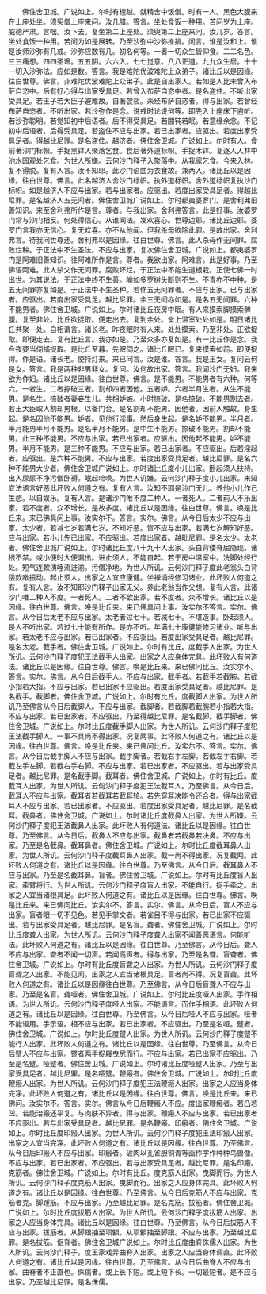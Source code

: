 <!-- { "loadSidebar": true } -->
　　佛住舍卫城。广说如上。尔时有檀越。就精舍中饭僧。时有一人。黑色大腹来在上座处坐。须臾僧上座来问。汝几腊。答言。坐处食饭一种用。苦问岁为上座。威德严肃。言咄。汝下去。复坐第二上座处。须臾第二上座来问。汝几岁。答言。坐处食饭一种用。苦问为如是展转。乃至沙弥中沙弥推排。问言。谁是汝和上。谁是汝师沙弥有几戒。沙弥应数有几。初名何等。一者一切众生皆仰食。二二名色。三三痛想。四四圣谛。五五阴。六六入。七七觉意。八八正道。九九众生居。十十一切入沙弥法。应如是数。答言。我是难陀优波难陀上众弟子。诸比丘以是因缘。往白世尊。佛言。非难陀优波难陀上众弟子。此是自出家人。若如是人比未曾入布萨自恣中。后有好心得与出家受具足。若曾入布萨自恣中者。是名盗住。不听出家受具足。若王子若大臣子避难故。自著袈裟。未经布萨自恣者。得与出家。若曾经布萨自恣者。不听出家。若沙弥作是念。说戒时论说何等。即先入上座床下盗听。若沙弥聪明。若觉知初中后语者。后不得受具足。若闇钝若眠。若意缘余念。不记初中后语者。后得受具足。若盗住不应与出家。若已出家者。应驱出。若度出家受具足者。得越比尼罪。是名盗住。越济者。佛住舍卫城。广说如上。尔时有人。食前著沙门标帜。手捉黑钵入聚落乞食。食后著外道标帜。手捉木钵。复逐人入林中池水园观处乞食。为世人所嫌。云何沙门释子入聚落中。从我家乞食。今来入林。复不得脱。复有人言。汝不知耶。此沙门谄曲为衣食故。兼两入。诸比丘以是因缘。往白世尊。佛言。此名越济人舍沙门标帜。执外道标帜。舍外道标帜复执沙门标帜。如是越济人不应与出家。若与出家者。应驱出。若度出家受具足者。得越比尼罪。是名越济人五无间者。佛住舍卫城广说如上。尔时都夷婆罗门。是舍利弗旧善知识。来至舍利弗所作是言。尊者。与我出家。舍利弗答言。此是好事。汝婆罗门常与沙门相反。何处得信心。从谁闻法。发欢喜心。世尊边耶。诸比丘边耶。婆罗门言我亦无信心。复无欢喜。亦不从他闻。但我杀母欲除此罪。是故出家。舍利弗言。待我问世尊还。舍利弗以是因缘。往白世尊。佛言。此人杀母作无间罪。腐败烂种。于正法中不生圣法。不应与出家。复次佛住舍卫城。广说如上。都夷婆罗门是阿难旧善知识。往阿难所作是言。尊者。我欲出家。阿难言。此是好事。乃至佛语阿难。此人杀父作无间罪。腐败坏烂。于正法中不能生道根栽。正使七佛一时出世。为其说法。于正法中终不生善。喻如多罗树头断则不生。不青亦不中种。是五无间罪亦复如是。于正法中不生圣种。若作五无间罪者。不应与出家。已与出家者。应驱出。若度出家受具足。越比尼罪。余三无间亦如是。是名五无间罪。六种不能男者。佛住舍卫城。广说如上。尔时诸比丘夜房中眠。有人来摸索脚摸索髀腹。复至非处。比丘欲捉取。便走出去。复到余处。堂上温室处处如是。明日诸比丘共聚一处。自相谓言。诸长老。昨夜眠时有人来。处处摸索。乃至非处。正欲捉取。即便走去。复有比丘言。我亦如是。乃至众多亦复如是。有一比丘作是念。我今夜要当伺捕捉取。是比丘至暮。先眠伺之。诸比丘眠已。复来摸索如前。即便捉得。作是语。诸长老。使持灯来。来已问言。汝是谁。答言。我是王女。复问云何是女。答言。我是两种非男非女。复问。汝何故出家。答言。我闻沙门无妇。我来欲为作妇。诸比丘以是因缘。往白世尊。佛言。是不能男。不能男者有六种。何等六。一者生。二者捺破三者。割却四者因他。五者妒。六者半月生者。从生不能男。是名生。捺破者妻妾生儿。共相妒嫉。小时捺破。是名捺破。不能男割去者。若王大臣取人割却男根。以备门合。是名割却不能男。因他者。因前人触故。身生起。是名因他不能男。妒者。见他行淫事。然后身生起。是名妒不能男。半月者。半月能男半月不能男。是名半月不能男。是中生不能男。捺破不能男。割却不能男。此三种不能男。不应与出家。若已出家者。应驱出。因他起不能男。妒不能男。半月不能男。是三种不能男。不应与出家。若已出家者。不应驱出。后若淫起者。应驱出。是六种不能男。不应与出家。若度出家受具足者。越比尼罪。是名六种不能男大少者。佛住舍卫城广说如上。尔时诸比丘度小儿出家。卧起须人扶持。出入屎尿不净污僧卧褥。眠起啼唤。为世人讥嫌。云何沙门释子度小儿出家。未知宜法语言好恶此坏败人何道之有。复有人言。汝知不耶是沙门无儿。养他小儿作己生想。以自娱乐。复有人言。是诸沙门唯不度二种人。一者死人。二者前人不乐出家。若不度者。众不增长。是故多度。诸比丘以是因缘。往白世尊。佛言。唤是比丘来。来已佛具问上事。汝实尔不。答言。实尔。佛言。从今日后太少不应与出家。太少者。若减七岁若满七岁。不知好恶。皆不应与出家。若满七岁解知好恶。应与出家。若小儿先已出家。不应驱出。若度出家者。越毗尼罪。是名太少。太老者。佛住舍卫城广说如上。尔时诸比丘度八十九十人出家。头白背偻脊屈隐现。诸根不禁。或小便时大便漏出。进止须人。不能自起。若于房中温室中。洗脚处经行处。短气连欶洟唾流迸湔。污僧净地。为世人所讥。云何沙门释子度此老翁头白背偻欬嗽振动。起止须人。出家之人宜应康健。坐禅诵经修习诸业。此坏败人何道之有。复有人言。汝不知耶沙门释子出家无父。养此老翁当作父想。复有人言。此诸沙门唯二种人不度。一者死人。二者不欲出家。若不度者。众不增长。诸比丘以是因缘。往白世尊。佛言。唤是比丘来。来已佛具问上事。汝实尔不答言。实尔。佛言。从今日后太老不应与出家。太老者过七十。若减七十。不堪造事。卧起须人。是人不听出家。若过七十能有所作。是亦不听。年满七十康健能修习诸业。听与出家。若太老不应与出家。若已出家者。不应驱出。若度出家受具足者。越比尼罪。是名太老。截手者。佛住舍卫城。广说如上。尔时有比丘。度截手人出家。为世人所讥。云何沙门释子度犯王法截手人出家。出家之人应身体完具。此坏败人有何道法。诸比丘以是因缘。往白世尊。佛言。唤是比丘来。来已佛问比丘。汝实尔不。答言。实尔。佛言。从今日后截手人。不应与出家。截手者。若截手若截腕。若截小指若大指。不应与出家。若已出家不应驱出。若度出家受具足者。越比尼罪。是名截手。截脚者。佛住舍卫城。广说如上。尔时有比丘。度截脚人出家。为世人所讥乃至佛言从今日后截脚人。不应与出家。截脚者。若截脚若截腕若小指若大指。不应与出家。若已出家者。不应驱出。乃至得越比尼罪。是名截脚。截手脚者。佛住舍卫城。广说如上。尔时比丘度截手脚人出家。为世人所讥。云何沙门释子度犯王法截手脚人。一事不具尚不得出家。况复两事。此坏败人何道之有。诸比丘以是因缘。往白世尊。佛言。唤是比丘来。来已佛问比丘。汝实尔不。答言。实尔。佛言。从今日后截手脚人不应与出家。截手脚者。若截右手左脚。若截左手右脚。若截左手左脚。若截右手右脚。不应与出家。若已出家者。不应驱出。若与出家受具足者。越比尼罪。是名截手脚。截耳者。佛住舍卫城。广说如上。尔时有比丘。度截耳人出家。为世人所讥。云何沙门释子度犯王法截耳人。乃至佛言。从今日后。截耳人不应与出家。截耳者若截耳若截耳轮。若先穿耳决能令还合者。得与出家截耳人不应与出家。若已出家者。不应驱出。若度出家受具足者。越比尼罪。是名截耳。截鼻者。佛住舍卫城。广说如上。尔时诸比丘度截鼻人出家。为世人所嫌。云何沙门释子度犯王法截鼻人出家。此坏败人有何道法。诸比丘以是因缘。往白世尊。乃至佛言。从今日后。截鼻人不应与出家。截鼻者若截鼻若决鼻。不应与出家。乃至是名截鼻。截耳鼻者。佛住舍卫城。广说如上。尔时比丘度截耳鼻人出家。为世人所讥。云何沙门释子度截耳鼻人出家。截一尚不得出家。况复截两。此坏败人何道之有。诸比丘以是因缘。往白世尊。乃至佛言。从今日后。截耳鼻人不应与出家。乃至是名截耳鼻。盲者。佛住舍卫城。广说如上。尔时有比丘度盲人出家。牵臂将行。为世人所讥。云何沙门释子度盲人出家。不能自行。捉手牵之。出家之人宜当诸根具足。此坏败人何道之有。诸比丘以是因缘。往白世尊。佛言。唤是比丘来。来已佛问比丘。汝实尔不。答言。实尔。佛言。从今日后。盲人不应与出家。盲者眼一切不见色。若见手掌文者。若雀目不得与出家。若已出家不应驱出。若与出家受具足者。越比尼罪。是名盲。聋者。佛住舍卫城。广说如上。尔时比丘度聋人出家。为世人所讥。云何沙门释子度聋人出家不闻善恶语言。何能听法。此坏败人何道之有。诸比丘以是因缘。往白世尊。乃至佛言。从今日后。聋人不应与出家。聋者不闻一切声。若闻高声者。得与出家。乃至是名聋。盲聋者。佛住舍卫城。广说如上。尔时有比丘度盲聋之人出家。为世人所讥。云何沙门释子度盲聋之人出家。不能见闻。出家之人宜当诸根具足。盲者尚不得。况复盲聋。此坏败人何道之有。诸比丘以是因缘往白世尊。乃至佛言。从今日后盲聋人不应与出家。乃至是名盲。聋哑者。佛住舍卫城。广说如上。尔时比丘度哑人出家。手作相语。为世人所讥。云何沙门释子度哑人出家。不能语言。而作手相语。此坏败人何道之有。诸比丘以是因缘。往白世尊。乃至佛言。从今日后哑人不应与出家。哑者不能语用。手示语。相不应与出家。若已出家者。不应驱出。乃至是名哑。躄者。佛住舍卫城。广说如上。尔时比丘度躄人出家。为世人所讥。云何沙门释子度躄不能行人出家。此坏败人何道之有。诸比丘以是因缘。往白世尊。乃至佛言。从今日后躄人不应与出家。躄者两手捉屐曳尻而行。不应与出家。若已出家不应驱出。乃至是名躄。哑躄者。佛住舍卫城。广说如上。尔时诸比丘度哑躄人出家。乃至与出家受具足者。越比尼罪。是名哑躄。鞭瘢者。佛住舍卫城。广说如上。尔时比丘度鞭瘢人出家。为世人所讥。云何沙门释子度犯王法鞭瘢人出家。出家之人应当身体完净。此坏败人何道之有。诸比丘以是因缘。往白世尊。佛言。唤是比丘来。来已佛问。汝实尔不。答言。实尔。佛言从今日后鞭瘢人不应。度出家鞭瘢者。若凸若凹。若能治瘢还平复。与肉肤不异者。得与出家。鞭瘢人不应与出家。若已出家者不应驱出。若与出家受具足者。越比尼罪。是名鞭瘢。印瘢者。佛住舍卫城。广说如上。尔时比丘度印瘢人出家。为世人所讥。云何沙门释子度犯王法印瘢人出家。出家之人宜当完净。此坏败人何道之有。诸比丘以是因缘。往白世尊。乃至佛言。从今日后印瘢人不应与出家。印瘢者。破肉以孔雀胆铜青等画作字作种种鸟兽像。不应与出家。若已出家者。不应驱出。若与出家受具足者。越比尼罪。是名印瘢。克筋者。佛住舍卫城。广说如上。尔时有比丘。度克筋人出家。曳脚而行。为世人所讥。云何沙门释子度克筋人出家。曳脚而行。出家之人应身体完具。此坏败人何道之有。诸比丘以是因缘。往白世尊。乃至佛言。从今日后克筋人不应与出家。克筋者克。脚踵筋。不应与出家。乃至越比尼罪。是名克筋。拔筋者。佛住舍卫城。广说如上。尔时比丘度拔筋人出家。为世人所讥。云何沙门释子度拔筋人出家。出家之人应当身体完具。诸比丘以是因缘。往白世尊。乃至佛言。从今日后拔筋人不应与出家。拔筋者。从脚跟抽至项顀。从项顀抽至脚跟。不应与出家。乃至越比尼罪。是名拔筋。伛脊者。佛住舍卫城广说如上。尔时比丘度曲脊侏儒人出家。为世人所讥。云何沙门释子。度王家戏弄曲脊人出家。出家之人应当身体调直。此坏败人何道之有。诸比丘以是因缘。往白世尊。乃至佛言。从今日后曲脊人不应与出家。曲脊者不正直也。侏儒者。或上长下短。或上短下长。一切最短者。是不应与出家。乃至越比尼罪。是名侏儒。
